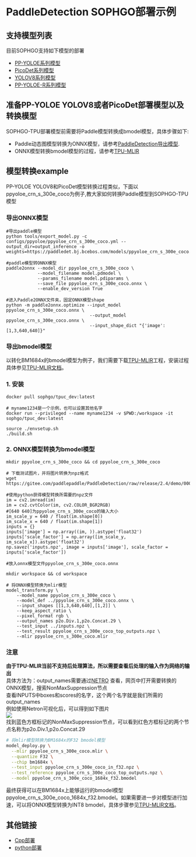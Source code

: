 # PaddleDetection SOPHGO部署示例

## 支持模型列表

目前SOPHGO支持如下模型的部署
- [PP-YOLOE系列模型](https://github.com/PaddlePaddle/PaddleDetection/tree/release/2.4/configs/ppyoloe)
- [PicoDet系列模型](https://github.com/PaddlePaddle/PaddleDetection/tree/release/2.4/configs/picodet)
- [YOLOV8系列模型](https://github.com/PaddlePaddle/PaddleDetection/tree/release/2.4)
- [PP-YOLOE-R系列模型](https://github.com/PaddlePaddle/PaddleDetection/tree/release/2.6/configs/rotate/ppyoloe_r)

## 准备PP-YOLOE YOLOV8或者PicoDet部署模型以及转换模型

SOPHGO-TPU部署模型前需要将Paddle模型转换成bmodel模型，具体步骤如下:
- Paddle动态图模型转换为ONNX模型，请参考[PaddleDetection导出模型](https://github.com/PaddlePaddle/PaddleDetection/blob/release/2.4/deploy/EXPORT_MODEL.md).
- ONNX模型转换bmodel模型的过程，请参考[TPU-MLIR](https://github.com/sophgo/tpu-mlir)

## 模型转换example

PP-YOLOE YOLOV8和PicoDet模型转换过程类似，下面以ppyoloe_crn_s_300e_coco为例子,教大家如何转换Paddle模型到SOPHGO-TPU模型

### 导出ONNX模型
```shell
#导出paddle模型
python tools/export_model.py -c configs/ppyoloe/ppyoloe_crn_s_300e_coco.yml --output_dir=output_inference -o weights=https://paddledet.bj.bcebos.com/models/ppyoloe_crn_s_300e_coco.pdparams

#paddle模型转ONNX模型
paddle2onnx --model_dir ppyoloe_crn_s_300e_coco \
            --model_filename model.pdmodel \
            --params_filename model.pdiparams \
            --save_file ppyoloe_crn_s_300e_coco.onnx \
            --enable_dev_version True

#进入Paddle2ONNX文件夹，固定ONNX模型shape
python -m paddle2onnx.optimize --input_model ppyoloe_crn_s_300e_coco.onnx \
                                --output_model ppyoloe_crn_s_300e_coco.onnx \
                                --input_shape_dict "{'image':[1,3,640,640]}"

```
### 导出bmodel模型

以转化BM1684x的bmodel模型为例子，我们需要下载[TPU-MLIR](https://github.com/sophgo/tpu-mlir)工程，安装过程具体参见[TPU-MLIR文档](https://github.com/sophgo/tpu-mlir/blob/master/README.md)。
### 1.	安装
``` shell
docker pull sophgo/tpuc_dev:latest

# myname1234是一个示例，也可以设置其他名字
docker run --privileged --name myname1234 -v $PWD:/workspace -it sophgo/tpuc_dev:latest

source ./envsetup.sh
./build.sh
```

### 2.	ONNX模型转换为bmodel模型
``` shell
mkdir ppyoloe_crn_s_300e_coco && cd ppyoloe_crn_s_300e_coco

# 下载测试图片，并将图片转换为npz格式
wget https://gitee.com/paddlepaddle/PaddleDetection/raw/release/2.4/demo/000000014439.jpg

#使用python获得模型转换所需要的npz文件
im = cv2.imread(im)
im = cv2.cvtColor(im, cv2.COLOR_BGR2RGB)
#[640 640]为ppyoloe_crn_s_300e_coco的输入大小
im_scale_y = 640 / float(im.shape[0])
im_scale_x = 640 / float(im.shape[1])
inputs = {}
inputs['image'] = np.array((im, )).astype('float32')
inputs['scale_factor'] = np.array([im_scale_y, im_scale_x]).astype('float32')
np.savez('inputs.npz', image = inputs['image'], scale_factor = inputs['scale_factor'])

#放入onnx模型文件ppyoloe_crn_s_300e_coco.onnx

mkdir workspace && cd workspace

# 将ONNX模型转换为mlir模型
model_transform.py \
    --model_name ppyoloe_crn_s_300e_coco \
    --model_def ../ppyoloe_crn_s_300e_coco.onnx \
    --input_shapes [[1,3,640,640],[1,2]] \
    --keep_aspect_ratio \
    --pixel_format rgb \
    --output_names p2o.Div.1,p2o.Concat.29 \
    --test_input ../inputs.npz \
    --test_result ppyoloe_crn_s_300e_coco_top_outputs.npz \
    --mlir ppyoloe_crn_s_300e_coco.mlir
```
### 注意
**由于TPU-MLIR当前不支持后处理算法，所以需要查看后处理的输入作为网络的输出**  
具体方法为：output_names需要通过[NETRO](https://netron.app/) 查看，网页中打开需要转换的ONNX模型，搜索NonMaxSuppression节点  
查看INPUTS中boxes和scores的名字，这个两个名字就是我们所需的output_names  
例如使用Netron可视化后，可以得到如下图片  
![](https://user-images.githubusercontent.com/120167928/210939488-a37e6c8b-474c-4948-8362-2066ee7a2ecb.png)  
找到蓝色方框标记的NonMaxSuppression节点，可以看到红色方框标记的两个节点名称为p2o.Div.1,p2o.Concat.29

``` bash
# 将mlir模型转换为BM1684x的F32 bmodel模型
model_deploy.py \
  --mlir ppyoloe_crn_s_300e_coco.mlir \
  --quantize F32 \
  --chip bm1684x \
  --test_input ppyoloe_crn_s_300e_coco_in_f32.npz \
  --test_reference ppyoloe_crn_s_300e_coco_top_outputs.npz \
  --model ppyoloe_crn_s_300e_coco_1684x_f32.bmodel
```
最终获得可以在BM1684x上能够运行的bmodel模型ppyoloe_crn_s_300e_coco_1684x_f32.bmodel。如果需要进一步对模型进行加速，可以将ONNX模型转换为INT8 bmodel，具体步骤参见[TPU-MLIR文档](https://github.com/sophgo/tpu-mlir/blob/master/README.md)。

## 其他链接
- [Cpp部署](./cpp)
- [python部署](./python)
